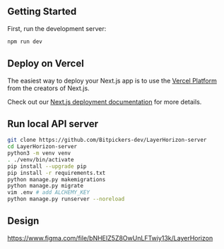 ## Getting Started

First, run the development server:

```bash
npm run dev
```

## Deploy on Vercel

The easiest way to deploy your Next.js app is to use the [Vercel Platform](https://vercel.com/new?utm_medium=default-template&filter=next.js&utm_source=create-next-app&utm_campaign=create-next-app-readme) from the creators of Next.js.

Check out our [Next.js deployment documentation](https://nextjs.org/docs/deployment) for more details.

## Run local API server

```sh
git clone https://github.com/Bitpickers-dev/LayerHorizon-server
cd LayerHorizon-server
python3 -m venv venv
. ./venv/bin/activate
pip install --upgrade pip
pip install -r requirements.txt
python manage.py makemigrations
python manage.py migrate
vim .env # add ALCHEMY_KEY
python manage.py runserver --noreload
```
## Design
https://www.figma.com/file/bNHEIZ5Z8OwUnLFTwiy13k/LayerHorizon
